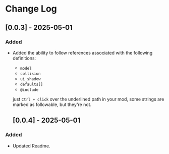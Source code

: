 # Change Log

## [0.0.3] - 2025-05-01

### Added
- Added the ability to follow references associated with the following definitions:
  - `model`
  - `collision`
  - `ui_shadow`
  - `defaults[]`
  - `@include`

  just `Ctrl + click` over the underlined path in your mod, some strings are marked as followable, but they're not.

  ## [0.0.4] - 2025-05-01

### Added
- Updated Readme.